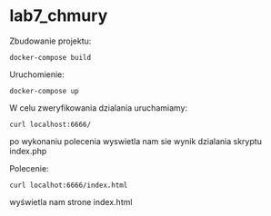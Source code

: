 # lab7_chmury

Zbudowanie projektu:
```
docker-compose build
```
Uruchomienie:
```
docker-compose up
```
W celu zweryfikowania dzialania uruchamiamy:
```
curl localhost:6666/ 
```
po wykonaniu polecenia wyswietla nam sie wynik dzialania skryptu index.php

Polecenie:
```
curl localhot:6666/index.html
 ```
wyświetla nam strone index.html
